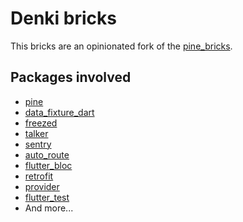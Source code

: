 # Denki bricks

This bricks are an opinionated fork of the [pine_bricks](https://github.com/MyLittleSuite/pine_bricks).

## Packages involved

- [pine](https://pub.dev/packages/pine)
- [data_fixture_dart](https://pub.dev/packages/data_fixture_dart)
- [freezed](https://pub.dev/packages/freezed)
- [talker](https://pub.dev/packages/talker)
- [sentry](https://pub.dev/packages/sentry)
- [auto_route](https://pub.dev/packages/auto_route)
- [flutter_bloc](https://pub.dev/packages/flutter_bloc)
- [retrofit](https://pub.dev/packages/retrofit)
- [provider](https://pub.dev/packages/provider)
- [flutter_test](https://api.flutter.dev/flutter/flutter_test/)
- And more...
